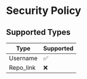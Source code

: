 # Security Policy

## Supported Types


| Type    | Supported          |
| ------- | ------------------ |
| Username| :white_check_mark: |
|Repo_link| :x:                |



